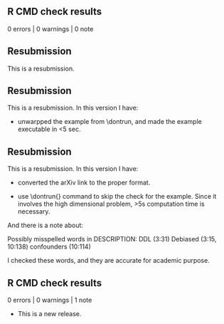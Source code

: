 ## R CMD check results

0 errors | 0 warnings | 0 note

## Resubmission
This is a resubmission. 

## Resubmission
This is a resubmission. In this version I have:

* unwarpped the example from \dontrun, and made the example executable in <5 sec.
  
## Resubmission
This is a resubmission. In this version I have:

* converted the arXiv link to the proper format.

* use \dontrun{} command to skip the check for the example. Since it involves the high dimensional problem, >5s computation time is necessary.

And there is a note about:

Possibly misspelled words in DESCRIPTION:
  DDL (3:31)
  Debiased (3:15, 10:138)
  confounders (10:114)

I checked these words, and they are accurate for academic purpose.

## R CMD check results

0 errors | 0 warnings | 1 note

* This is a new release.
